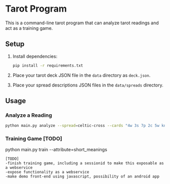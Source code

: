 # Tarot Program

This is a command-line tarot program that can analyze tarot readings and act as a training game.

## Setup

1. Install dependencies:
    ```bash
    pip install -r requirements.txt
    ```

2. Place your tarot deck JSON file in the `data` directory as `deck.json`.

3. Place your spread descriptions JSON files in the `data/spreads` directory.

## Usage

### Analyze a Reading
```bash
python main.py analyze --spread=celtic-cross --cards "4w 3s 7p 2c 5w knight_w queen_c king_p ace_s 9c"
```

### Training Game [TODO]
python main.py train --attribute=short_meanings
```
[TODO]
-finish training game, including a sessionid to make this exposable as a webservice
-expose functionality as a webservice
-make demo front-end using javascript, possibility of an android app


